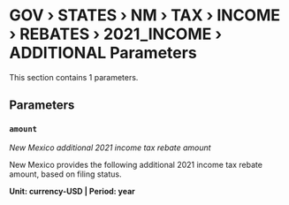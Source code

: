 # GOV › STATES › NM › TAX › INCOME › REBATES › 2021_INCOME › ADDITIONAL Parameters

This section contains 1 parameters.

## Parameters

### `amount`
*New Mexico additional 2021 income tax rebate amount*

New Mexico provides the following additional 2021 income tax rebate amount, based on filing status.

**Unit: currency-USD | Period: year**

